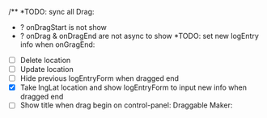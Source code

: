  /**
  *TODO: sync all Drag:
  * ? onDragStart is not show
  * ? onDrag & onDragEnd are not async to show
  *TODO: set new logEntry info when onGragEnd:
  * [ ] Delete location
  * [ ] Update location
  * [ ] Hide previous logEntryForm when dragged end
  * [x] Take lngLat location and show logEntryForm to input new info when dragged end
  * [ ] Show title when drag begin on control-panel: Draggable Maker: <title>
  **/